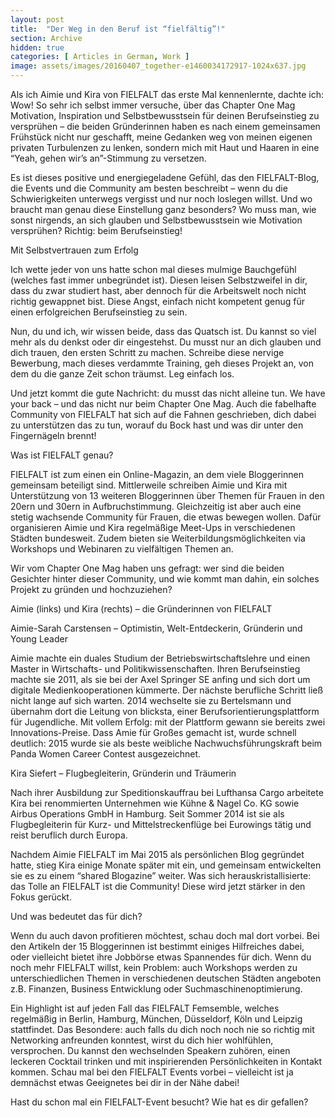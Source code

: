 ```yaml
---
layout: post
title:  "Der Weg in den Beruf ist “fielfältig”!"
section: Archive
hidden: true
categories: [ Articles in German, Work ]
image: assets/images/20160407_together-e1460034172917-1024x637.jpg
---
```



Als ich Aimie und Kira von FIELFALT das erste Mal kennenlernte, dachte ich: Wow! So sehr ich selbst immer versuche, über das Chapter One Mag Motivation, Inspiration und Selbstbewusstsein für deinen Berufseinstieg zu versprühen – die beiden Gründerinnen haben es nach einem gemeinsamen Frühstück nicht nur geschafft, meine Gedanken weg von meinen eigenen privaten Turbulenzen zu lenken, sondern mich mit Haut und Haaren in eine “Yeah, gehen wir’s an”-Stimmung zu versetzen.

Es ist dieses positive und energiegeladene Gefühl, das den FIELFALT-Blog, die Events und die Community am besten beschreibt – wenn du die Schwierigkeiten unterwegs vergisst und nur noch loslegen willst. Und wo braucht man genau diese Einstellung ganz besonders? Wo muss man, wie sonst nirgends, an sich glauben und Selbstbewusstsein wie Motivation versprühen? Richtig: beim Berufseinstieg!

Mit Selbstvertrauen zum Erfolg

Ich wette jeder von uns hatte schon mal dieses mulmige Bauchgefühl (welches fast immer unbegründet ist). Diesen leisen Selbstzweifel in dir, dass du zwar studiert hast, aber dennoch für die Arbeitswelt noch nicht richtig gewappnet bist. Diese Angst, einfach nicht kompetent genug für einen erfolgreichen Berufseinstieg zu sein.

Nun, du und ich, wir wissen beide, dass das Quatsch ist. Du kannst so viel mehr als du denkst oder dir eingestehst. Du musst nur an dich glauben und dich trauen, den ersten Schritt zu machen. Schreibe diese nervige Bewerbung, mach dieses verdammte Training, geh dieses Projekt an, von dem du die ganze Zeit schon träumst. Leg einfach los.

Und jetzt kommt die gute Nachricht: du musst das nicht alleine tun. We have your back – und das nicht nur beim Chapter One Mag. Auch die fabelhafte Community von FIELFALT hat sich auf die Fahnen geschrieben, dich dabei zu unterstützen das zu tun, worauf du Bock hast und was dir unter den Fingernägeln brennt!

Was ist FIELFALT genau?

FIELFALT ist zum einen ein Online-Magazin, an dem viele Bloggerinnen gemeinsam beteiligt sind. Mittlerweile schreiben Aimie und Kira mit Unterstützung von 13 weiteren Bloggerinnen über Themen für Frauen in den 20ern und 30ern in Aufbruchstimmung. Gleichzeitig ist aber auch eine stetig wachsende Community für Frauen, die etwas bewegen wollen. Dafür organisieren Aimie und Kira regelmäßige Meet-Ups in verschiedenen Städten bundesweit. Zudem bieten sie Weiterbildungsmöglichkeiten via Workshops und Webinaren zu vielfältigen Themen an.

Wir vom Chapter One Mag haben uns gefragt: wer sind die beiden Gesichter hinter dieser Community, und wie kommt man dahin, ein solches Projekt zu gründen und hochzuziehen?

Aimie (links) und Kira (rechts) – die Gründerinnen von FIELFALT

Aimie-Sarah Carstensen – Optimistin, Welt-Entdeckerin, Gründerin und Young Leader

Aimie machte ein duales Studium der Betriebswirtschaftslehre und einen Master in Wirtschafts- und Politikwissenschaften. Ihren Berufseinstieg machte sie 2011, als sie bei der Axel Springer SE anfing und sich dort um digitale Medienkooperationen kümmerte. Der nächste berufliche Schritt ließ nicht lange auf sich warten. 2014 wechselte sie zu Bertelsmann und übernahm dort die Leitung von blicksta, einer Berufsorientierungsplattform für Jugendliche. Mit vollem Erfolg: mit der Plattform gewann sie bereits zwei Innovations-Preise. Dass Amie für Großes gemacht ist, wurde schnell deutlich: 2015 wurde sie als beste weibliche Nachwuchsführungskraft beim Panda Women Career Contest ausgezeichnet.

Kira Siefert – Flugbegleiterin, Gründerin und Träumerin

Nach ihrer Ausbildung zur Speditionskauffrau bei Lufthansa Cargo arbeitete Kira bei renommierten Unternehmen wie Kühne & Nagel Co. KG sowie Airbus Operations GmbH in Hamburg. Seit Sommer 2014 ist sie als Flugbegleiterin für Kurz- und Mittelstreckenflüge bei Eurowings tätig und reist beruflich durch Europa.

Nachdem Aimie FIELFALT im Mai 2015 als persönlichen Blog gegründet hatte, stieg Kira einige Monate später mit ein, und gemeinsam entwickelten sie es zu einem “shared Blogazine” weiter. Was sich herauskristallisierte: das Tolle an FIELFALT ist die Community! Diese wird jetzt stärker in den Fokus gerückt.

Und was bedeutet das für dich?

Wenn du auch davon profitieren möchtest, schau doch mal dort vorbei. Bei den Artikeln der 15 Bloggerinnen ist bestimmt einiges Hilfreiches dabei, oder vielleicht bietet ihre Jobbörse etwas Spannendes für dich. Wenn du noch mehr FIELFALT willst, kein Problem: auch Workshops werden zu unterschiedlichen Themen in verschiedenen deutschen Städten angeboten z.B. Finanzen, Business Entwicklung oder Suchmaschinenoptimierung.

Ein Highlight ist auf jeden Fall das FIELFALT Femsemble, welches regelmäßig in Berlin, Hamburg, München, Düsseldorf, Köln und Leipzig stattfindet. Das Besondere: auch falls du dich noch noch nie so richtig mit Networking anfreunden konntest, wirst du dich hier wohlfühlen, versprochen. Du kannst den wechselnden Speakern zuhören, einen leckeren Cocktail trinken und mit inspirierenden Persönlichkeiten in Kontakt kommen. Schau mal bei den FIELFALT Events vorbei – vielleicht ist ja demnächst etwas Geeignetes bei dir in der Nähe dabei!

Hast du schon mal ein FIELFALT-Event besucht? Wie hat es dir gefallen?

